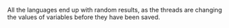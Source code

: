 All the languages end up with random results, as the threads are changing the values of variables before they have been saved. 